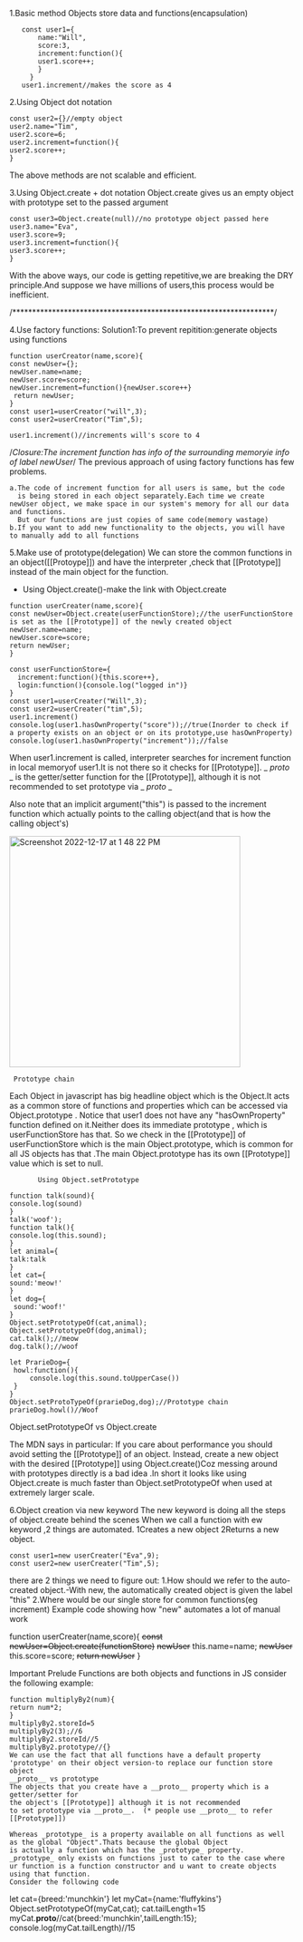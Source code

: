  1.Basic method
 Objects store data and functions(encapsulation)

   ```
      const user1={
          name:"Will",
          score:3,
          increment:function(){
          user1.score++;
          }
        }
      user1.increment//makes the score as 4
  ```


2.Using Object dot notation
```
const user2={}//empty object
user2.name="Tim",
user2.score=6;
user2.increment=function(){
user2.score++;
}
```
The above methods are not scalable and efficient.


3.Using Object.create + dot notation
Object.create gives us an empty object with prototype set to the passed argument

```
const user3=Object.create(null)//no prototype object passed here
user3.name="Eva",
user3.score=9;
user3.increment=function(){
user3.score++;
}
```
With the above ways, our code is getting repetitive,we are breaking the DRY principle.And suppose we have millions of users,this process would be
inefficient.

/******************************************************************/

4.Use factory functions: 
Solution1:To prevent repitition:generate objects using functions
```
function userCreator(name,score){
const newUser={};
newUser.name=name;
newUser.score=score;
newUser.increment=function(){newUser.score++}
 return newUser;
}
const user1=userCreator("will",3);
const user2=userCreator("Tim",5);

user1.increment()//increments will's score to 4
```
/*Closure:The increment function has info of the surrounding memoryie info of label newUser*/
The previous approach of using factory functions has few problems.
   
    a.The code of increment function for all users is same, but the code
      is being stored in each object separately.Each time we create newUser object, we make space in our system's memory for all our data and functions.
      But our functions are just copies of same code(memory wastage)
    b.If you want to add new functionality to the objects, you will have to manually add to all functions


5.Make use of prototype(delegation)
We can store the common functions in an object([[Protoype]]) and have the interpreter ,check that [[Prototype]] instead of the main object 
for the function.
* Using Object.create()-make the link with Object.create
```
function userCreater(name,score){
const newUser=Object.create(userFunctionStore);//the userFunctionStore is set as the [[Prototype]] of the newly created object
newUser.name=name;
newUser.score=score;
return newUser;
}

const userFunctionStore={
  increment:function(){this.score++},
  login:function(){console.log("logged in")}
}
const user1=userCreater("Will",3);
const user2=userCreater("tim",5);
user1.increment()
console.log(user1.hasOwnProperty("score"));//true(Inorder to check if a property exists on an object or on its prototype,use hasOwnProperty)
console.log(user1.hasOwnProperty("increment"));//false
```
When user1.increment is called, interpreter searches for increment function in local memoryof user1.It is not there 
so it checks for [[Prototype]].
_ _proto_ _ is the getter/setter function for the [[Prototype]], although it is not recommended to set prototype via _ _proto_ _

Also note that an implicit argument("this") is passed to the increment function which actually points to the calling object(and that is how the calling object's)

<img width="408" alt="Screenshot 2022-12-17 at 1 48 22 PM" src="https://user-images.githubusercontent.com/32058209/208232832-d10fbffd-9c8c-408d-a598-13db645659f5.png">

     Prototype chain
  
   Each Object in javascript has big headline object which is the Object.It acts as a common store of functions and properties which
   can be accessed via Object.prototype .
   Notice that user1 does not have any "hasOwnProperty" function defined on it.Neither does its immediate prototype , which is userFunctionStore has that.
  So we check in the [[Prototype]] of userFunctionStore which is   the main Object.prototype, which is common for all JS objects has that .The main Object.prototype     has its own [[Prototype]] value which is set to null.
  
           Using Object.setPrototype

```
function talk(sound){
console.log(sound)
}
talk('woof');
function talk(){
console.log(this.sound);
}
let animal={
talk:talk
}
let cat={
sound:'meow!'
}
let dog={
 sound:'woof!'
}
Object.setPrototypeOf(cat,animal);
Object.setPrototypeOf(dog,animal);
cat.talk();//meow
dog.talk();//woof

let PrarieDog={
 howl:function(){
     console.log(this.sound.toUpperCase())
 }
}
Object.setProtoTypeOf(prarieDog,dog);//Prototype chain
prarieDog.howl()//Woof
```


Object.setPrototypeOf vs Object.create

The MDN  says in particular:
If you care about performance you should avoid setting the [[Prototype]] of an object. Instead, create a new object with the desired [[Prototype]] using Object.create()Coz messing around with prototypes directly is a bad idea .In short it looks like using Object.create is much faster than Object.setPrototypeOf when used at extremely larger scale.

6.Object creation via new keyword
The new keyword is doing all the steps of object.create behind the scenes
When we call a function with ew keyword ,2 things are automated.
1Creates a new object
2Returns a new object.

```
const user1=new userCreater("Eva",9);
const user2=new userCreater("Tim",5);

```
there are 2 things we need to figure out:
1.How should we refer to the auto-created object.-With new, the automatically created object is given the label "this"
2.Where would be our single store for common functions(eg increment)
Example code showing how "new" automates a lot of manual work


function userCreater(name,score){
 ~~const newUser=Object.create(functionStore)~~
 ~~newUser~~ this.name=name;
 ~~newUser~~ this.score=score;
 ~~return newUser~~
}



Important Prelude
Functions are both objects and functions in JS
consider the following example:

```
function multiplyBy2(num){
return num*2;
}
multiplyBy2.storeId=5
multiplyBy2(3);//6
multiplyBy2.storeId//5
multiplyBy2.prototype//{}
We can use the fact that all functions have a default property 'prototype' on their object version-to replace our function store object
__proto__ vs prototype
The objects that you create have a __proto__ property which is a getter/setter for
the object's [[Prototype]] although it is not recommended
to set prototype via __proto__.  (* people use __proto__ to refer [[Prototype]])

Whereas _prototype_ is a property available on all functions as well as the global "Object".Thats because the global Object 
is actually a function which has the _prototype_ property.
_prototype_ only exists on functions just to cater to the case where ur function is a function constructor and u want to create objects 
using that function.
Consider the following code

```
let cat={breed:'munchkin'}
let myCat={name:'fluffykins'}
Object.setPrototypeOf(myCat,cat);
cat.tailLength=15
myCat.__proto__//cat{breed:'munchkin',tailLength:15};
console.log(myCat.tailLength)//15
```

